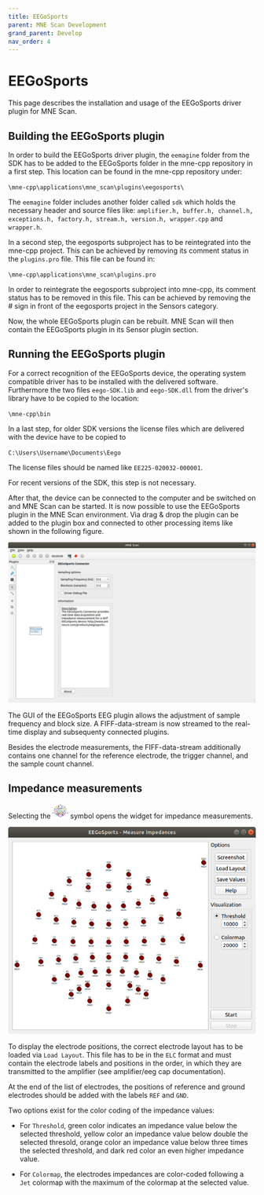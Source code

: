 ```yaml
---
title: EEGoSports
parent: MNE Scan Development
grand_parent: Develop
nav_order: 4
---
```

# EEGoSports

This page describes the installation and usage of the EEGoSports driver plugin for MNE Scan.

## Building the EEGoSports plugin

In order to build the EEGoSports driver plugin, the `eemagine` folder from the SDK has to be added to the EEGoSports folder in the mne-cpp repository in a first step. This location can be found in the mne-cpp repository under:

`\mne-cpp\applications\mne_scan\plugins\eegosports\`

The `eemagine` folder includes another folder called `sdk` which holds the necessary header and source files like: `amplifier.h, buffer.h, channel.h, exceptions.h, factory.h, stream.h, version.h, wrapper.cpp` and `wrapper.h`.

In a second step, the eegosports subproject has to be reintegrated into the mne-cpp project. This can be achieved by removing its comment status in the `plugins.pro` file. This file can be found in:

`\mne-cpp\applications\mne_scan\plugins.pro`

In order to reintegrate the eegosports subproject into mne-cpp, its comment status has to be removed in this file. This can be achieved by removing the # sign in front of the eegosports project in the Sensors category.

Now, the whole EEGoSports plugin can be rebuilt. MNE Scan will then contain the EEGoSports plugin in its Sensor plugin section.

## Running the EEGoSports plugin

For a correct recognition of the EEGoSports device, the operating system compatible driver has to be installed with the delivered software. Furthermore the two files `eego-SDK.lib` and `eego-SDK.dll` from the driver's library have to be copied to the location:

`\mne-cpp\bin`

In a last step, for older SDK versions the license files which are delivered with the device have to be copied to

`C:\Users\Username\Documents\Eego`

The license files should be named like `EE225-020032-000001`.

For recent versions of the SDK, this step is not necessary.

After that, the device can be connected to the computer and be switched on and MNE Scan can be started. It is now possible to use the EEGoSports plugin in the MNE Scan environment. Via drag & drop the plugin can be added to the plugin box and connected to other processing items like shown in the following figure.

![](../../images/1280px-EEGoSportsGUI.jpg "GUI of the EEGoSports EEG plugin")

The GUI of the EEGoSports EEG plugin allows the adjustment of sample frequency and block size. A FIFF-data-stream is now streamed to the real-time display and subsequenty connected plugins.

Besides the electrode measurements, the FIFF-data-stream additionally contains one channel for the reference electrode, the trigger channel, and the sample count channel.

## Impedance measurements

Selecting the <img src="../../images/impedances.png" alt="impedance widget symbol" width="32"/> symbol opens the widget for impedance measurements.

![](../../images/EEGoSportsImpedanceWidget.jpg "GUI of the EEGoSports EEG plugin")

To display the electrode positions, the correct electrode layout has to be loaded via `Load Layout`. This file has to be in the `ELC` format and must contain the electrode labels and positions in the order, in which they are transmitted to the amplifier (see amplifier/eeg cap documentation).

At the end of the list of electrodes, the positions of reference and ground electrodes should be added with the labels `REF` and `GND`.

Two options exist for the color coding of the impedance values:

* For `Threshold`, green color indicates an impedance value below the selected threshold, yellow color an impedance value below double the selected thresold, orange color an impedance value below three times the selected threshold, and dark red color an even higher impedance value.

* For `Colormap`, the electrodes impedances are color-coded following a `Jet` colormap with the maximum of the colormap at the selected value.

